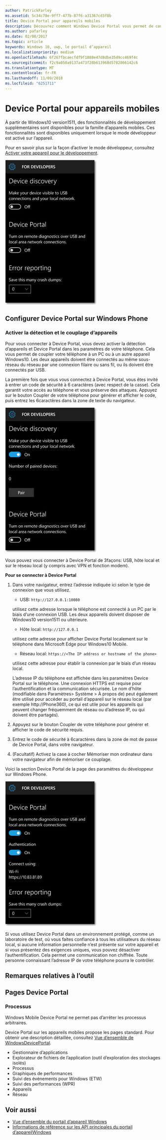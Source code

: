 ```yaml
---
author: PatrickFarley
ms.assetid: 5c34c78e-9ff7-477b-87f6-a31367cd3f8b
title: Device Portal pour appareils mobiles
description: Découvrez comment Windows Device Portal vous permet de configurer et de gérer à distance votre appareil mobile.
ms.author: pafarley
ms.date: 02/08/2017
ms.topic: article
keywords: Windows 10, uwp, le portail d’appareil
ms.localizationpriority: medium
ms.openlocfilehash: 6f267fbcaecfdf9f1888e47d8dbe35d9cc469f4c
ms.sourcegitcommit: f2c9a050a9137a473f28b613968d5782866142c6
ms.translationtype: MT
ms.contentlocale: fr-FR
ms.lasthandoff: 11/09/2018
ms.locfileid: "6251711"
---
```

# <a name="device-portal-for-mobile"></a>Device Portal pour appareils mobiles

À partir de Windows10 version1511, des fonctionnalités de développement supplémentaires sont disponibles pour la famille d’appareils mobiles. Ces fonctionnalités sont disponibles uniquement lorsque le mode développeur est activé sur l’appareil.

Pour en savoir plus sur la façon d’activer le mode développeur, consultez [Activer votre appareil pour le développement](../get-started/enable-your-device-for-development.md).

![Paramètres de Device Portal](images/device-portal/mob-dev-mode-options.png)

## <a name="set-up-device-portal-on-windows-phone"></a>Configurer Device Portal sur Windows Phone

### <a name="turn-on-device-discovery-and-pairing"></a>Activer la détection et le couplage d’appareils

Pour vous connecter à Device Portal, vous devez activer la détection d’appareils et Device Portal dans les paramètres de votre téléphone. Cela vous permet de coupler votre téléphone à un PC ou à un autre appareil Windows10. Les deux appareils doivent être connectés au même sous-réseau du réseau par une connexion filaire ou sans fil, ou ils doivent être connectés par USB.

La première fois que vous vous connectez à Device Portal, vous êtes invité à entrer un code de sécurité à 6 caractères (avec respect de la casse). Cela garantit votre accès au téléphone et vous préserve des attaques. Appuyez sur le bouton Coupler de votre téléphone pour générer et afficher le code, puis entrez les 6caractères dans la zone de texte du navigateur.

![Paramètres de détection d’appareils en mode développeur](images/device-portal/mob-dev-mode-pairing.png)

Vous pouvez vous connecter à Device Portal de 3façons: USB, hôte local et sur le réseau local (y compris avec VPN et fonction modem).

**Pour se connecter à Device Portal**

1. Dans votre navigateur, entrez l’adresse indiquée ici selon le type de connexion que vous utilisez.

    - USB: `http://127.0.0.1:10080`

    utilisez cette adresse lorsque le téléphone est connecté à un PC par le biais d’une connexion USB. Les deux appareils doivent disposer de Windows10 version1511 ou ultérieure.
    
    - Hôte local: `http://127.0.0.1`

    utilisez cette adresse pour afficher Device Portal localement sur le téléphone dans Microsoft Edge pour Windows10 Mobile.
    
    - Réseau local: `https://<The IP address or hostname of the phone>`

    utilisez cette adresse pour établir la connexion par le biais d’un réseau local.

    L’adresse IP du téléphone est affichée dans les paramètres Device Portal sur le téléphone. Une connexion HTTPS est requise pour l’authentification et la communication sécurisée. Le nom d’hôte (modifiable dans Paramètres> Système > À propos de) peut également être utilisé pour accéder au portail d’appareil sur le réseau local (par exemple http://Phone360), ce qui est utile pour les appareils qui peuvent changer fréquemment de réseau ou d’adresse IP, ou qui doivent être partagés). 

2. Appuyez sur le bouton Coupler de votre téléphone pour générer et afficher le code de sécurité requis.

3. Entrez le code de sécurité à 6caractères dans la zone de mot de passe de Device Portal, dans votre navigateur.

4. (Facultatif) Activez la case à cocher Mémoriser mon ordinateur dans votre navigateur afin de mémoriser ce couplage.

Voici la section Device Portal de la page des paramètres du développeur sur Windows Phone.

![Paramètres de Device Portal](images/device-portal/mob-dev-mode-portal.png)

Si vous utilisez Device Portal dans un environnement protégé, comme un laboratoire de test, où vous faites confiance à tous les utilisateurs du réseau local, si aucune information personnelle n’est présente sur votre appareil et si vous présentez des exigences uniques, vous pouvez désactiver l’authentification. Cela permet une communication non chiffrée. Toute personne connaissant l’adresse IP de votre téléphone pourra le contrôler.

## <a name="tool-notes"></a>Remarques relatives à l’outil

## <a name="device-portal-pages"></a>Pages Device Portal
### <a name="processes"></a>Processus

Windows Mobile Device Portal ne permet pas d’arrêter les processus arbitraires. 

Device Portal sur les appareils mobiles propose les pages standard. Pour obtenir une description détaillée, consultez [Vue d’ensemble de WindowsDevicePortal](device-portal.md).

- Gestionnaire d’applications
- Explorateur de fichiers de l’application (outil d’exploration des stockages isolés)
- Processus
- Graphiques de performances
- Suivi des événements pour Windows (ETW)
- Suivi des performances (WPR) 
- Appareils
- Réseau

## <a name="see-also"></a>Voir aussi

* [Vue d’ensemble du portail d’appareil Windows](device-portal.md)
* [Informations de référence sur les API principales du portail d’appareilWindows](https://docs.microsoft.com/windows/uwp/debug-test-perf/device-portal-api-core)